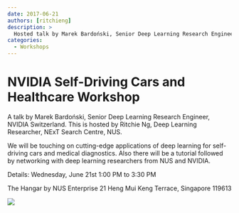 ```yaml
---
date: 2017-06-21
authors: [ritchieng]
description: >
  Hosted talk by Marek Bardoński, Senior Deep Learning Research Engineer, NVIDIA Switzerland.
categories:
  - Workshops
---
```


# NVIDIA Self-Driving Cars and Healthcare Workshop

A talk by Marek Bardoński, Senior Deep Learning Research Engineer, NVIDIA Switzerland. This is hosted by Ritchie Ng, Deep Learning Researcher, NExT Search Centre, NUS.

<!-- more -->

We will be touching on cutting-edge applications of deep learning for self-driving cars and medical diagnostics. Also there will be a tutorial followed by networking with deep learning researchers from NUS and NVIDIA.

Details:
Wednesday, June 21st
1:00 PM to 3:30 PM

The Hangar by NUS Enterprise
21 Heng Mui Keng Terrace, Singapore 119613

![](https://res.cloudinary.com/ritchieng/image/upload/v1495426268/final_poster_nvidia_deep_learning_wizard_V2_vagehd.png)